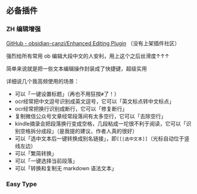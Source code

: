 ## 必备插件

### ZH 编辑增强

[GitHub - obsidian-canzi/Enhanced Editing Plugin](https://github.com/obsidian-canzi/Enhanced-editing)
（没有上架插件社区）

强烈给所有常用 ob 编辑大段中文的人安利，用上这个之后丝滑度↑↑↑

简单来说就是把一些文本编辑操作封装成了快捷键，超级实用


详细说几个我高频使用的场景：
- 可以「一键设置标题」（再也不用狂按`#`了！）
- ocr经常把中文逗号识别成英文逗号，它可以「英文标点转中文标点」
-  ocr经常把换行识别成断行，它可以「修复断行」
- 复制微信公众号文章经常段落间有太多空行，它可以「去除空行」
- kindle摘录会把段落换行变成空格，几段粘成一坨很不利于阅读，它可以「识别空格拆分成段」（是我提的建议，作者人真的很好）
- 可以「选中文本后一键转换成别名链接」，即`[[|选中文本]]`（光标自动位于竖线左边）
- 可以「繁简转换」
- 可以「一键选择当前段落」
- 可以「转换和复制无 markdown 语法文本」

### Easy Type

